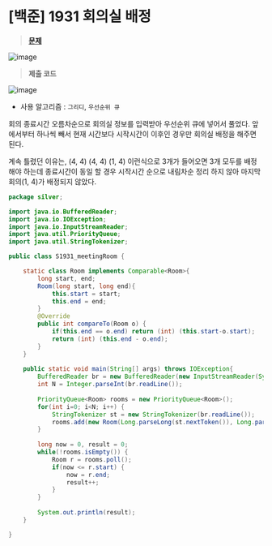 # [백준] 1931 회의실 배정

> **[문제](https://www.acmicpc.net/problem/1931)**
> 
![image](https://user-images.githubusercontent.com/80896077/214825649-0c84d471-74f5-42c2-8e7c-f8c98e98b6f9.png)

> **제출 코드**
> 
![image](https://user-images.githubusercontent.com/80896077/214825674-78977084-05c5-4527-a118-463970f1534d.png)

- 사용 알고리즘 : `그리디`, `우선순위 큐`

회의 종료시간 오름차순으로 회의실 정보를 입력받아 우선순위 큐에 넣어서 풀었다. 앞에서부터 하나씩 빼서 현재 시간보다 시작시간이 이후인 경우만 회의실 배정을 해주면 된다.

계속 틀렸던 이유는, (4, 4) (4, 4) (1, 4) 이런식으로 3개가 들어오면 3개 모두를 배정해야 하는데 종료시간이 동일 할 경우 시작시간 순으로 내림차순 정리 하지 않아 마지막 회의(1, 4)가 배정되지 않았다.

```java
package silver;

import java.io.BufferedReader;
import java.io.IOException;
import java.io.InputStreamReader;
import java.util.PriorityQueue;
import java.util.StringTokenizer;

public class S1931_meetingRoom {

	static class Room implements Comparable<Room>{
		long start, end;
		Room(long start, long end){
			this.start = start;
			this.end = end;
		}
		@Override
		public int compareTo(Room o) {
			if(this.end == o.end) return (int) (this.start-o.start);
			return (int) (this.end - o.end);
		}
	}
	
	public static void main(String[] args) throws IOException{
		BufferedReader br = new BufferedReader(new InputStreamReader(System.in));
		int N = Integer.parseInt(br.readLine());
		
		PriorityQueue<Room> rooms = new PriorityQueue<Room>();
		for(int i=0; i<N; i++) {
			StringTokenizer st = new StringTokenizer(br.readLine());
			rooms.add(new Room(Long.parseLong(st.nextToken()), Long.parseLong(st.nextToken())));
		}
		
		long now = 0, result = 0;
		while(!rooms.isEmpty()) {
			Room r = rooms.poll();
			if(now <= r.start) {
				now = r.end;
				result++;
			}
		}
		
		System.out.println(result);
	}

}
```
